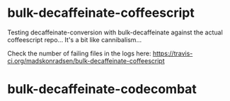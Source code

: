 # bulk-decaffeinate-coffeescript

Testing decaffeinate-conversion with bulk-decaffeinate against the actual coffeescript repo... It's a bit like cannibalism...

Check the number of failing files in the logs here: https://travis-ci.org/madskonradsen/bulk-decaffeinate-coffeescript
# bulk-decaffeinate-codecombat
